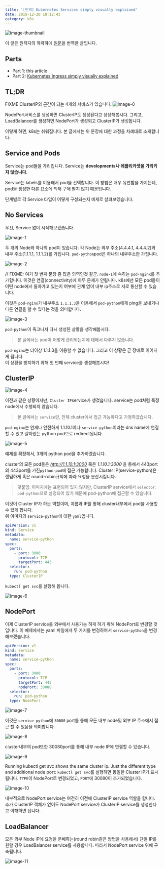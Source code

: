 ```yaml
---
title: '[번역] Kubernetes Services simply visually explained'
date: 2019-12-20 18:12:43
category: k8s
---
```


![image-thumbnail](./images/thumbnail.jpeg)

이 글은 원작자의 허락하에 [원문](https://medium.com/swlh/kubernetes-services-simply-visually-explained-2d84e58d70e5)을 번역한 글입니다.

## Parts

- Part 1: this article
- Part 2: [Kubernetes Ingress simply visually explained](https://medium.com/@wuestkamp/kubernetes-ingress-simply-visually-explained-d9cad44e4419?sk=e8ca596700f5b58c7ab0d85d4dab6386)

## TL;DR

FIXME
ClusterIP의 근간이 되는 4개의 서비스가 있습니다.
![image-0](./images/image_0.png)

NodePort서비스를 생성하면 ClusterIP도 생성된다고 상상해봅시다. 그리고, LoadBalancer를 생성하면 NodePort가 생성되고 ClusterIP가 생성됩니다.

이렇게 하면, k8s는 쉬워집니다. 본 글에서는 위 문장에 대한 과정을 차례대로 소개합니다.

## Service and Pods

Service는 pod들을 가리킵니다. Service는 **developments나 레플리카셋을 가리키지 않습니다.**

Service는 labels를 이용해서 pod을 선택합니다. 이 방법은 매우 유연함을 가지는데, pod을 생성한 다른 요소에 의해 구애 받지 않기 때문입니다.

단계별로 각 Service 타입이 어떻게 구성되는지 예제로 살펴보겠습니다.

## No Services

우선, Service 없이 시작해보겠습니다.

![image-1](./images/image_1.png)

두 개의 Node와 하나의 pod이 있습니다. 각 Node는 외부 주소(4.4.4.1, 4.4.4.2)와 내부 주소(1.1.1.1, 1.1.1.2)를 가집니다. `pod-python`pod은 하나의 내부주소만 가집니다.

![image-2](./images/image_2.png)

// FIXME: 여기 첫 번째 문장 좀 많은 의역인것 같군.
`node-1`에 속하는 `pod-nginx`를 추가합니다. 이것은 연결(connectivity)에 아무 문제가 안됩니다. k8s에선 모든 pod들이 어떤 node에서 돌아가고 있는지 여부에 관계 없이 내부 ip주소로 서로 통신할 수 있습니다.

이것은 `pod-nginx`가 내부주소 `1.1.1.3`을 이용해서 `pod-python`에게 ping을 보내거나 다른 연결을 할 수 있다는 것을 의미합니다.

![image-3](./images/image_3.png)

`pod-python`이 죽고나서 다시 생성된 상황을 생각해봅시다.

> 본 글에서는 pod이 어떻게 관리되는지에 대해서 다루지 않습니다.

`pod-nginx`는 더이상 1.1.1.3을 이용할 수 없습니다. 그리고 이 상황은 곧 장애로 이어지게 됩니다.  
이 상황을 방지하기 위해 첫 번째 service를 생성해봅시다!

## ClusterIP

![image-4](./images/image_4.png)

이전과 같은 상황이지만, `Cluster IP`service가 생겼습니다. service는 pod처럼 특정 node에서 수행되지 않습니다.

> 본 글에서는 `service`란, 전체 cluster에서 접근 가능하다고 가정하겠습니다.

`pod-nginx`는 언제나 안전하게 1.1.10.1이나 `service-python`이라는 dns name에 연결할 수 있고 살아있는 python pod으로 redirect됩니다.

![image-5](./images/image_5.png)

예제를 확장해서, 3개의 python pod을 추가하겠습니다.

cluster의 모든 pod들은 _http://1.1.10.1:3000_ 혹은 _1.1.10.1:3000_ 을 통해서 443port의 443port를 가진`python-pod`에 접근 가능합니다. Cluster IP(service-python)은 랜덤하게 혹은 round-robin규칙에 따라 요청을 분산시킵니다.

> 덧붙임: 이미지에는 표현되어 있지 않지만, ClusterIP service에서 `selector: pod-python`으로 설정되어 있기 때문에 pod-python에 접근할 수 있습니다.

이것이 Cluster IP가 하는 역할이며, 이름과 IP를 통해 cluster내부에서 pod을 사용할 수 있게 합니다.  
위 이미지의 `service-python`에 대한 `yaml`입니다.

```yaml
apiVersion: v1
kind: Service
metadata:
  name: service-python
spec:
  ports:
    - port: 3000
      protocol: TCP
      targetPort: 443
  selector:
    run: pod-python
  type: ClusterIP
```

`kubectl get svc`를 실행해 봅니다.

![image-6](./images/image_6.png)

## NodePort

이제 ClusterIP service를 외부에서 사용가능 하게 하기 위해 NodePort로 변경할 것입니다. 이 예제에서는 yaml 파일에서 두 가지를 변경하여서 `service-python`을 변경해보겠습니다.

```yaml
apiVersion: v1
kind: Service
metadata:
  name: service-python
spec:
  ports:
    - port: 3000
      protocol: TCP
      targetPort: 443
      nodePort: 30080
  selector:
    run: pod-python
  type: NodePort
```

![image-7](./images/image_7.png)

이것은 `service-python`에 `30080` port를 통해 모든 내부 node및 외부 IP 주소에서 접근 할 수 있음을 의미합니다.

![image-8](./images/image_8.png)

cluster내부의 pod또한 30080port를 통해 내부 node IP에 연결할 수 있습니다.

![image-9](./images/image_9.png)

Running kubectl get svc shows the same cluster ip. Just the different type and additional node port:
`kubectl get svc`를 실행하면 동일한 Cluster IP가 표시됩니다. `TYPE`이 NodePort로 변경되었고, `PORT`에 30080이 추가되었습니다.

![image-10](./images/image_10.png)

내부적으로 NodePort service는 여전히 이전에 ClusterIP service 역할을 합니다. 추가 ClusterIP 객체가 없어도 NodePort service가 ClusterIP service를 생성한다고 이해하면 됩니다.

## LoadBalancer

모든 외부 Node IP에 요청을 분배하는(round robin같은 방법을 사용해서) 단일 IP를 원할 경우 LoadBalancer service를 사용합니다. 따라서 NodePort service 위에 구축됩니다.

![image-11](./images/image_11.png)
